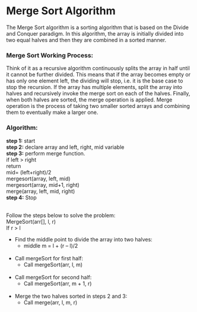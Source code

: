 <h1>Merge Sort Algorithm</h1>
<p>The Merge Sort algorithm is a sorting algorithm that is based on the Divide and Conquer paradigm. 
In this algorithm, the array is initially divided into two equal halves and then they are combined in a sorted manner.
</p>
<h3>Merge Sort Working Process:
</h3><p>Think of it as a recursive algorithm continuously splits the array in half until it cannot be further divided. 
This means that if the array becomes empty or has only one element left, the dividing will stop, i.e. it is the base case to stop the recursion. 
  If the array has multiple elements, split the array into halves and recursively invoke the merge sort on each of the halves.
  Finally, when both halves are sorted, the merge operation is applied.
  Merge operation is the process of taking two smaller sorted arrays and combining them to eventually make a larger one.</p>
  
 <h3>Algorithm:</h3>
<div><b>step 1:</b> start<br>
<b>step 2:</b> declare array and left, right, mid variable<br>
<b>step 3:</b> perform merge function.<br>
    if left > right<br>
        return<br>
    mid= (left+right)/2<br>
    mergesort(array, left, mid)<br>
    mergesort(array, mid+1, right)<br>
    merge(array, left, mid, right)<br>
<b>step 4:</b> Stop
</div><br>
<p>Follow the steps below to solve the problem:
<br>
MergeSort(arr[], l,  r)<br>
If r > l
<span>
<ul><li>Find the middle point to divide the array into two halves: <br>
  <ul><li>middle m = l + (r – l)/2<br><br>
</li></ul></li><li>Call mergeSort for first half:  <br> 
  <ul><li>Call mergeSort(arr, l, m)<br><br>
</li></ul></li><li>Call mergeSort for second half:<br>
  <ul><li>Call mergeSort(arr, m + 1, r)<br><br>
</li></ul></li><li>Merge the two halves sorted in steps 2 and 3:<br>
  <ul><li>Call merge(arr, l, m, r)</span>
